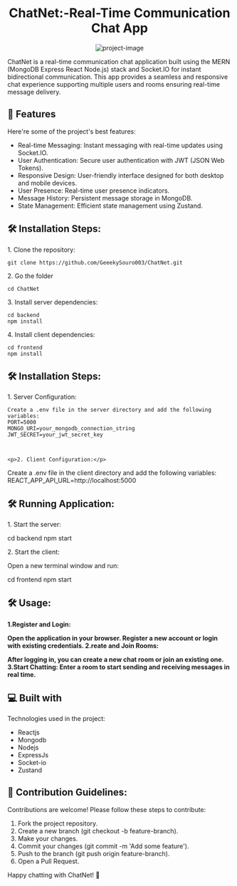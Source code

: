 <h1 align="center" id="title">ChatNet:-Real-Time Communication Chat App</h1>

<p align="center"><img src="https://socialify.git.ci/GeeekySouro003/ChatNet/image?font=Rokkitt&amp;forks=1&amp;language=1&amp;name=1&amp;pattern=Signal&amp;stargazers=1&amp;theme=Auto" alt="project-image"></p>

<p id="description">ChatNet is a real-time communication chat application built using the MERN (MongoDB Express React Node.js) stack and Socket.IO for instant bidirectional communication. This app provides a seamless and responsive chat experience supporting multiple users and rooms ensuring real-time message delivery.</p>

  
  
<h2>🧐 Features</h2>

Here're some of the project's best features:

*   Real-time Messaging: Instant messaging with real-time updates using Socket.IO.
*   User Authentication: Secure user authentication with JWT (JSON Web Tokens).
*   Responsive Design: User-friendly interface designed for both desktop and mobile devices.
*   User Presence: Real-time user presence indicators.
*   Message History: Persistent message storage in MongoDB.
*   State Management: Efficient state management using Zustand.

<h2>🛠️ Installation Steps:</h2>

<p>1. Clone the repository:</p>

```
git clone https://github.com/GeeekySouro003/ChatNet.git 
```

<p>2. Go the folder</p>

```
cd ChatNet
```

<p>3. Install server dependencies:</p>

```
cd backend 
npm install

```

<p>4. Install client dependencies:</p>

```
cd frontend 
npm install
```

<h2>🛠️ Installation Steps:</h2>

<p>1. Server Configuration:</p>

```
Create a .env file in the server directory and add the following variables:
PORT=5000 
MONGO_URI=your_mongodb_connection_string 
JWT_SECRET=your_jwt_secret_key



<p>2. Client Configuration:</p>

```
Create a .env file in the client directory and add the following variables:
REACT_APP_API_URL=http://localhost:5000

<h2>🛠️ Running Application:</h2>

<p>1. Start the server:</p>
cd backend
npm start


<p>2. Start the client:</p>
Open a new terminal window and run:

cd frontend
npm start


<h2>🛠️ Usage:</h2>

<h4>
1.Register and Login:

Open the application in your browser.
Register a new account or login with existing credentials.
2.reate and Join Rooms:

After logging in, you can create a new chat room or join an existing one.
3.Start Chatting:
Enter a room to start sending and receiving messages in real time.


<h2>💻 Built with</h2>

Technologies used in the project:

*   Reactjs
*   Mongodb
*   Nodejs
*   ExpressJs
*   Socket-io
*   Zustand


<h2>🍰 Contribution Guidelines:</h2>

Contributions are welcome! Please follow these steps to contribute:
1. Fork the project repository. 
2. Create a new branch (git checkout -b feature-branch).
3. Make your changes. 
4. Commit your changes (git commit -m 'Add some feature'). 
5. Push to the branch (git push origin feature-branch). 
6. Open a Pull Request.


Happy chatting with ChatNet! 🚀  